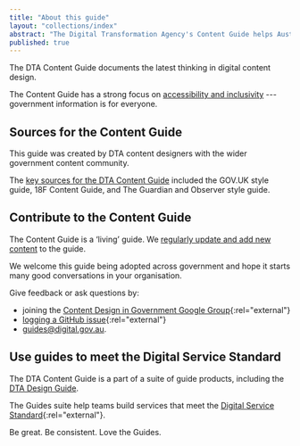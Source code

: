 ```yaml
---
title: "About this guide"
layout: "collections/index"
abstract: "The Digital Transformation Agency's Content Guide helps Australian Government teams design simple, clear and fast content."
published: true
---
```


The DTA Content Guide documents the latest thinking in digital content design.

The Content Guide has a strong focus on [accessibility and inclusivity](/accessibility-inclusivity/) --- government information is for everyone.

## Sources for the Content Guide

This guide was created by DTA content designers with the wider government content community.

The [key sources for the DTA Content Guide](/sources/) included the GOV.UK style guide, 18F Content Guide, and The Guardian and Observer style guide.

## Contribute to the Content Guide

The Content Guide is a ‘living’ guide. We [regularly update and add new content](/updates/) to the guide.

We welcome this guide being adopted across government and hope it starts many good conversations in your organisation.

Give feedback or ask questions by:
- joining the [Content Design in Government Google Group](https://groups.google.com/a/digital.gov.au/forum/#!forum/content-design-in-government){:rel="external"}
- [logging a GitHub issue](https://github.com/govau/content-guide/issues/new){:rel="external"}
- <a href="mailto:guides@digital.gov.au">guides@digital.gov.au</a>.

## Use guides to meet the Digital Service Standard

The DTA Content Guide is a part of a suite of guide products, including the [DTA Design Guide](http://guides.service.gov.au/design-guide/).

The Guides suite help teams build services that meet the [Digital Service Standard](https://www.dta.gov.au/standard/){:rel="external"}.

Be great. Be consistent. Love the Guides.
